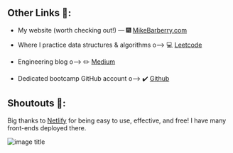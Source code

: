 ## Other Links :link::

 - My website (worth checking out!) — :fireworks:  [MikeBarberry.com](https://mikebarberry.com)

 - Where I practice data structures & algorithms  o-->  :computer:  [Leetcode](https://leetcode.com/Mbarberry/)

 - Engineering blog  o-->  :pencil2:  [Medium](https://mikebarberry.medium.com/)

 - Dedicated bootcamp GitHub account  o--> :heavy_check_mark:  [Github](https://github.com/MikeBarberry-Flatiron)

## Shoutouts :raised_hands::
Big thanks to [Netlify](https://www.netlify.com/) for being easy to use, effective, and free! I have many front-ends deployed there.


![image title](http://blogs.agu.org/geospace/files/2016/01/5565696408_9849980bdb_o.jpg)
